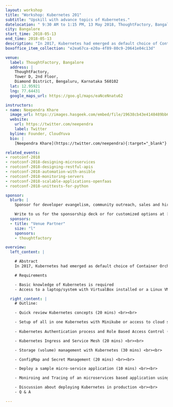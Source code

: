```yaml
---
layout: workshop
title: "Workshop: Kubernetes 201"
subtitle: "Upskill with advance topics of Kubernetes."
datelocation: " 9:30 AM to 1:15 PM, 13 May 2018, ThoughtFactory, Bangalore"
city: Bangalore
start_time: 2018-05-13
end_time: 2018-05-13
description: "In 2017, Kubernetes had emerged as default choice of Container Orchestration. This workshop will look at some of the advance topics of Kubernetes like RBAC, Ingress, Storage management, Monitoring etc. "
boxoffice_item_collection: "e2ea67ca-e20a-4f89-80c9-20641e04c13d"

venue:
  label: ThoughtFactory, Bangalore
  address: |
    ThoughtFactory,
    Tower D, 2nd Floor,
    Diamond District, Bengaluru, Karnataka 560102
  lat: 12.95921
  lng: 77.64431
  google_maps_url: https://goo.gl/maps/eaNceNnatu62

instructors:
- name: Neependra Khare
  image_url: https://images.hasgeek.com/embed/file/19638cb43e4148489bb63fcaa3065836
  website: 
    url: https://twitter.com/neependra
    label: Twitter
  byline: Founder, CloudYuva
  bio: |
    [Neependra Khare](https://twitter.com/neependra){:target="_blank"} is Founder and Principal Consultant at [CloudYuga](www.cloudyuga.guru){:target="_blank"}. CloudYuga provides training and consulting on Docker, Kubernetes, CoreOS, GO Programming etc. He is one of the [Docker Captain](https://www.docker.com/community/docker-captains){:target="_blank"} as well and running [Docker Meetup Group in Bangalore](https://www.meetup.com/Docker-Bangalore/){target="_target"} for 4 years. In 2015 he authored a book on Docker, [Docker Cookbook](https://www.packtpub.com/virtualization-and-cloud/docker-cookbook){:target="_blank"}. In 2016 he co-authored a course on [Cloud Infrastructure Technologies at Edx for Linux Foundation](https://www.edx.org/course/introduction-cloud-infrastructure-linuxfoundationx-lfs151-x){:target="_blank"}. Last year he launched few [container ralated courses](https://school.cloudyuga.guru/){:target="_blank"}, including [Introduction to Kubernetes course](https://www.edx.org/course/introduction-to-kubernetes){:target="_blank"} on Edx for The Linux Foundation.

related_events:
- rootconf-2018
- rootconf-2018-designing-microservices
- rootconf-2018-designing-restful-apis
- rootconf-2018-automation-with-ansible
- rootconf-2018-monitoring-servers
- rootconf-2018-scalable-applications-openfaas
- rootconf-2018-unittests-for-python

sponsor:
  blurb: |
    Sponsor for developer evangelism, community outreach, sales and hiring.

    Write to us for the sponsorship deck or for customized options at [info@hasgeek.com](mailto:info@hasgeek.com)
  sponsors:
  - title: "Venue Partner"
    size: "l"
    sponsors:
    - thoughtfactory

overview:
  left_content: |

    # Abstract
    In 2017, Kubernetes had emerged as default choice of Container Orchestration. This workshop will look at some of the advance topics of Kubernetes like RBAC, Ingress, Storage management, Monitoring etc. 

    # Requirements

    - Basic knowledge of Kubernetes is required
    - Access to a laptop/system with VirtualBox installed or a Linux VM

  right_content: |
    # Outline:

    - Quick review Kubernetes concepts (20 mins) <br><br>

    - Setup of all in one Kubernetes with Minikube or access to cloud setup would be provided (10-15 mins) <br><br>
    
    - Kubernetes Authentication process and Role Based Access Control (20 mins) <br><br>

    - Kubernetes Ingress and Service Mesh (20 mins) <br><br>

    - Storage (volume) management with Kubernetes (30 mins) <br><br>

    - ConfigMap and Secret Management (20 mins) <br><br>

    - Deploy a sample micro-service application (10 mins) <br><br>

    - Moniroing and Tracing of an microservices based application using Prometheus and OpenTracing (30 mins) <br><br>

    - Discussion about deploying Kubernetes in production <br><br>
    - Q & A 

---
```

